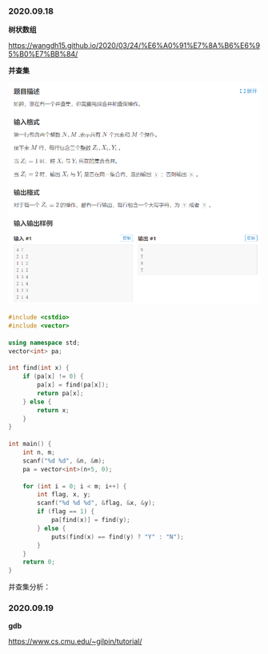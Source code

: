### 2020.09.18

**树状数组**

https://wangdh15.github.io/2020/03/24/%E6%A0%91%E7%8A%B6%E6%95%B0%E7%BB%84/



**并查集**

<img src=".\record.assets\image-20200918154235266.png" alt="image-20200918154235266" style="zoom: 67%;" />

```c++
#include <cstdio>
#include <vector>

using namespace std;
vector<int> pa;

int find(int x) {
    if (pa[x] != 0) {
        pa[x] = find(pa[x]);
        return pa[x];
    } else {
        return x;
    }
}
    
int main() {
    int n, m;
    scanf("%d %d", &n, &m);
    pa = vector<int>(n+5, 0);
    
    for (int i = 0; i < m; i++) {
        int flag, x, y;
        scanf("%d %d %d", &flag, &x, &y);
        if (flag == 1) {
            pa[find(x)] = find(y);
        } else {
            puts(find(x) == find(y) ? "Y" : "N");
        }
    }
    return 0;
}
```



并查集分析：



### 2020.09.19

**gdb** 

https://www.cs.cmu.edu/~gilpin/tutorial/